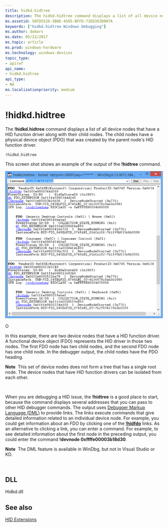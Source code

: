 ```yaml
---
title: hidkd.hidtree
description: The hidkd.hidtree command displays a list of all device nodes that have a HID function driver along with their child nodes. 
ms.assetid: 50FD5526-3B0E-4585-BFFD-72ED363D007A
keywords: ["hidkd.hidtree Windows Debugging"]
ms.author: domars
ms.date: 05/23/2017
ms.topic: article
ms.prod: windows-hardware
ms.technology: windows-devices
topic_type:
- apiref
api_name:
- hidkd.hidtree
api_type:
- NA
ms.localizationpriority: medium
---
```


# !hidkd.hidtree


The **!hidkd.hidtree** command displays a list of all device nodes that have a HID function driver along with their child nodes. The child nodes have a physical device object (PDO) that was created by the parent node's HID function driver.

```
!hidkd.hidtree
```

This screen shot shows an example of the output of the **!hidtree** command.

![output of the hidtree command](images/hidkd01.png)

O

In this example, there are two device nodes that have a HID function driver. A functional device object (FDO) represents the HID driver in those two nodes. The first FDO node has two child nodes, and the second FDO node has one child node. In the debugger output, the child nodes have the PDO heading.

**Note**  This set of device nodes does not form a tree that has a single root node. The device nodes that have HID function drivers can be isolated from each other.

 

When you are debugging a HID issue, the **!hidtree** is a good place to start, because the command displays several addresses that you can pass to other HID debugger commands. The output uses [Debugger Markup Language (DML)](debugger-markup-language-commands.md) to provide links. The links execute commands that give detailed information related to an individual device node. For example, you could get information about an FDO by clicking one of the [**!hidfdo**](-hidkd-hidfdo.md) links. As an alternative to clicking a link, you can enter a command. For example, to see detailed information about the first node in the preceding output, you could enter the command **!devnode 0xffffe00003b18d30**.

**Note**  The DML feature is available in WinDbg, but not in Visual Studio or KD.

 

## <span id="DLL"></span><span id="dll"></span>DLL


Hidkd.dll

## <span id="see_also"></span>See also


[HID Extensions](hid-extensions.md)

 

 






